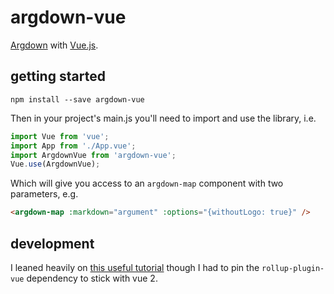 # argdown-vue

[Argdown](https://argdown.org) with [Vue.js](https://vuejs.org/).

## getting started

```
npm install --save argdown-vue
```

Then in your project's main.js you'll need to import and use the library, i.e.

``` javascript
import Vue from 'vue';
import App from './App.vue';
import ArgdownVue from 'argdown-vue';
Vue.use(ArgdownVue);
```

Which will give you access to an ``argdown-map`` component with two parameters, e.g.

```html
<argdown-map :markdown="argument" :options="{withoutLogo: true}" />
```

## development

I leaned heavily on [this useful tutorial](https://www.telerik.com/blogs/vuejs-how-to-build-your-first-package-publish-it-on-npm) though I had to pin the ``rollup-plugin-vue`` dependency to stick with vue 2.
